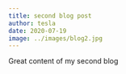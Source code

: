 ```yaml
---
title: second blog post
author: tesla
date: 2020-07-19
image: ../images/blog2.jpg
---
```


Great content of my second blog